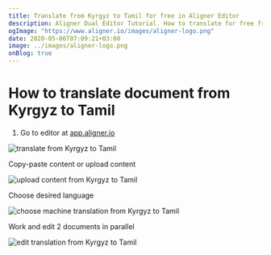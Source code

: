 ```yaml
---
title: Translate from Kyrgyz to Tamil for free in Aligner Editor
description: Aligner Dual Editor Tutorial. How to translate for free from Kyrgyz to Tamil. Aligner is multilingual document management platform. 
ogImage: "https://www.aligner.io/images/aligner-logo.png"
date: 2020-05-06T07:09:21+03:00
image: ../images/aligner-logo.png
onBlog: true
---
```


# How to translate document from Kyrgyz to Tamil

1. Go to editor at [app.aligner.io](https://app.aligner.io "Aligner App web page")

![translate from Kyrgyz to Tamil](../aligner-blank-editor.png "translate from Kyrgyz to Tamil")

Copy-paste content or upload content

![upload content from Kyrgyz to Tamil](../aligner-uploaded-document.png "upload content from Kyrgyz to Tamil")

Choose desired language

![choose machine translation from Kyrgyz to Tamil](../aligner-language-dropdown.png "choose machine translation from Kyrgyz to Tamil")

Work and edit 2 documents in parallel

![edit translation from Kyrgyz to Tamil](../aligner-double-sitded-editor.png "edit translation from Kyrgyz to Tamil")


